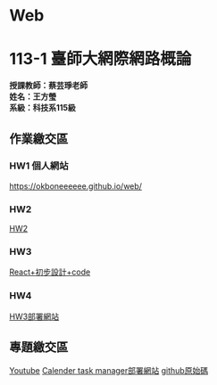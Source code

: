 # Web
# 113-1 臺師大網際網路概論
__授課教師：蔡芸琤老師__    
__姓名：王方瑩__    
__系級：科技系115級__  
  
## 作業繳交區  
### HW1 個人網站 
<https://okboneeeeee.github.io/web/>
### HW2 
[HW2](https://youtu.be/fHSQJhNzXTQ)
### HW3 
[React+初步設計+code](https://youtu.be/iG8ZOuFxnTM)
### HW4  
[HW3部署網站](https://web-hw3-1.onrender.com)
  
## 專題繳交區  
[Youtube](https://www.youtube.com/watch?v=P6KZMJltXSI) 
[Calender task manager部署網站](https://web-calender-16np.onrender.com) 
[github原始碼]()



